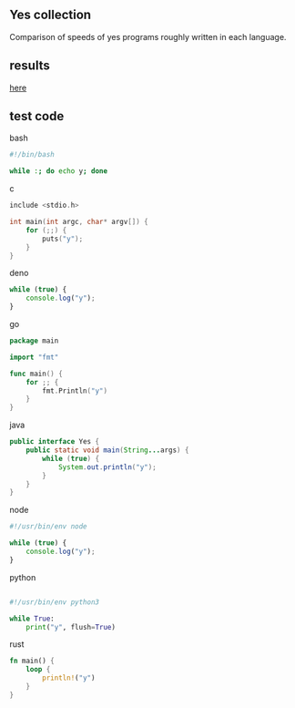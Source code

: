 Yes collection
--------------

Comparison of speeds of yes programs roughly written in each language.

## results

[here](https://yes-collection-web.vercel.app/)

## test code

bash
```bash
#!/bin/bash

while :; do echo y; done
```

c
```c
include <stdio.h>

int main(int argc, char* argv[]) {
    for (;;) {
        puts("y");
    }
}
```

deno
```javascript
while (true) {
    console.log("y");
}
```

go
```go
package main

import "fmt"

func main() {
	for ;; {
		fmt.Println("y")
	}
}
```

java
```java
public interface Yes {
    public static void main(String...args) {
        while (true) {
            System.out.println("y");
        }
    }
}
```

node
```javascript
#!/usr/bin/env node

while (true) {
    console.log("y");
}
```

python
```python

#!/usr/bin/env python3

while True:
    print("y", flush=True)
```

rust
```rust
fn main() {
    loop {
        println!("y")
    }
}
```

